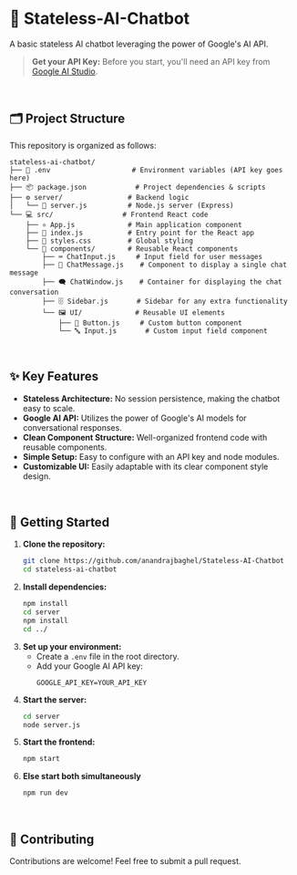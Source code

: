 # 🤖 Stateless-AI-Chatbot

A basic stateless AI chatbot leveraging the power of Google's AI API.

> **Get your API Key:** Before you start, you'll need an API key from [Google AI Studio](https://aistudio.google.com/apikey).

<br>

## 🗂️ Project Structure

This repository is organized as follows:

```
stateless-ai-chatbot/
├── 🔑 .env                    # Environment variables (API key goes here)
├── 📦 package.json            # Project dependencies & scripts
├── ⚙️ server/                # Backend logic
│   └── 🚀 server.js          # Node.js server (Express)
└── 💻 src/                 # Frontend React code
    ├── ⚛️ App.js             # Main application component
    ├── 📜 index.js           # Entry point for the React app
    ├── 🎨 styles.css         # Global styling
    └── 🧩 components/        # Reusable React components
        ├── ⌨️ ChatInput.js     # Input field for user messages
        ├── 💬 ChatMessage.js    # Component to display a single chat message
        ├── 🗨️ ChatWindow.js    # Container for displaying the chat conversation
        ├── 🗄️ Sidebar.js       # Sidebar for any extra functionality
        └── 🖼️ UI/             # Reusable UI elements
            ├── 🔘 Button.js     # Custom button component
            └── 🔤 Input.js       # Custom input field component
```
<br>

## ✨ Key Features

*   **Stateless Architecture:** No session persistence, making the chatbot easy to scale.
*   **Google AI API:** Utilizes the power of Google's AI models for conversational responses.
*   **Clean Component Structure:** Well-organized frontend code with reusable components.
*   **Simple Setup:** Easy to configure with an API key and node modules.
*  **Customizable UI:** Easily adaptable with its clear component style design.
<br>

## 🚀 Getting Started

1.  **Clone the repository:**
    ```bash
    git clone https://github.com/anandrajbaghel/Stateless-AI-Chatbot
    cd stateless-ai-chatbot
    ```
2.  **Install dependencies:**
    ```bash
    npm install
    cd server
    npm install
    cd ../
    ```
3.  **Set up your environment:**
    *   Create a `.env` file in the root directory.
    *   Add your Google AI API key:
        ```
        GOOGLE_API_KEY=YOUR_API_KEY
        ```
4. **Start the server:**
    ```bash
    cd server
    node server.js
    ```
5.  **Start the frontend:**
    ```bash
    npm start
    ```
6.  **Else start both simultaneously**
    ```bash
    npm run dev
    ```
<br>

## 🤝 Contributing

Contributions are welcome! Feel free to submit a pull request.
```
